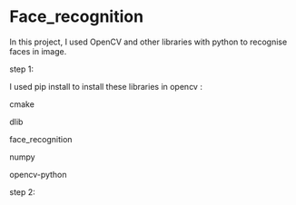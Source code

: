 # Face_recognition

In this project, I used OpenCV and other libraries with python to recognise faces in image.

step 1:

I used pip install to install these libraries in opencv :

cmake

dlib

face_recognition

numpy

opencv-python

step 2:




